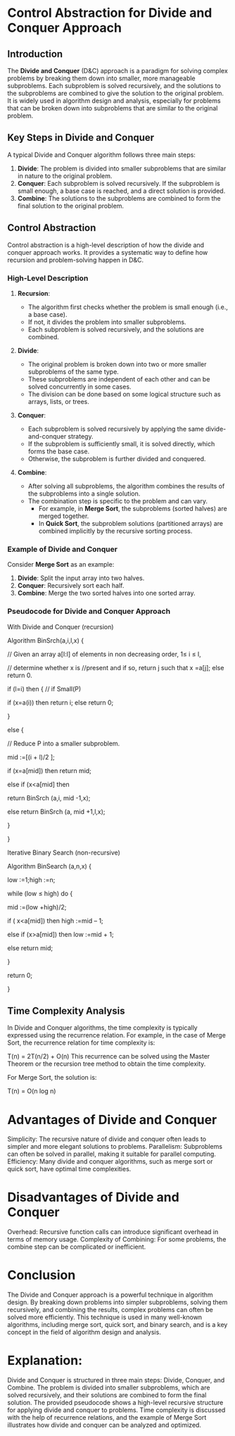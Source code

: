 # Control Abstraction for Divide and Conquer Approach

## Introduction

The **Divide and Conquer** (D&C) approach is a paradigm for solving complex problems by breaking them down into smaller, more manageable subproblems. Each subproblem is solved recursively, and the solutions to the subproblems are combined to give the solution to the original problem. It is widely used in algorithm design and analysis, especially for problems that can be broken down into subproblems that are similar to the original problem.

## Key Steps in Divide and Conquer

A typical Divide and Conquer algorithm follows three main steps:
1. **Divide**: The problem is divided into smaller subproblems that are similar in nature to the original problem.
2. **Conquer**: Each subproblem is solved recursively. If the subproblem is small enough, a base case is reached, and a direct solution is provided.
3. **Combine**: The solutions to the subproblems are combined to form the final solution to the original problem.

## Control Abstraction

Control abstraction is a high-level description of how the divide and conquer approach works. It provides a systematic way to define how recursion and problem-solving happen in D&C.

### High-Level Description

1. **Recursion**:
   - The algorithm first checks whether the problem is small enough (i.e., a base case).
   - If not, it divides the problem into smaller subproblems.
   - Each subproblem is solved recursively, and the solutions are combined.

2. **Divide**:
   - The original problem is broken down into two or more smaller subproblems of the same type.
   - These subproblems are independent of each other and can be solved concurrently in some cases.
   - The division can be done based on some logical structure such as arrays, lists, or trees.

3. **Conquer**:
   - Each subproblem is solved recursively by applying the same divide-and-conquer strategy.
   - If the subproblem is sufficiently small, it is solved directly, which forms the base case.
   - Otherwise, the subproblem is further divided and conquered.

4. **Combine**:
   - After solving all subproblems, the algorithm combines the results of the subproblems into a single solution.
   - The combination step is specific to the problem and can vary.
     - For example, in **Merge Sort**, the subproblems (sorted halves) are merged together.
     - In **Quick Sort**, the subproblem solutions (partitioned arrays) are combined implicitly by the recursive sorting process.

### Example of Divide and Conquer

Consider **Merge Sort** as an example:

1. **Divide**: Split the input array into two halves.
2. **Conquer**: Recursively sort each half.
3. **Combine**: Merge the two sorted halves into one sorted array.

### Pseudocode for Divide and Conquer Approach

With Divide and Conquer (recursion)

Algorithm BinSrch(a,i,l,x) {

// Given an array a[I:l] of elements in non decreasing order, 1≤ i ≤ l,

// determine whether x is //present and if so, return j such that x =a[j]; else return 0.

if (l=i) then { // if Small(P)

if (x=a(i)) then return i; else return 0;

 }
 
else {

// Reduce P into a smaller subproblem.

mid :=[(i + l)/2 ];

if (x=a[mid]) then return mid;

else if (x<a[mid] then

return BinSrch (a,i, mid -1,x);

else return BinSrch (a, mid +1,l,x);

 }
 
}

Iterative Binary Search (non-recursive)

Algorithm BinSearch (a,n,x) {

 low :=1;high :=n;
 
 while (low ≤ high) do {
 
 mid :=(low +high)/2;
 
 if ( x<a[mid]) then high :=mid – 1;
 
 else if (x>a[mid]) then low :=mid + 1;
 
 else return mid;
 
}

 return 0;
 
 }

## Time Complexity Analysis

In Divide and Conquer algorithms, the time complexity is typically expressed using the recurrence relation. For example, in the case of Merge Sort, the recurrence relation for time complexity is:

T(n) = 2T(n/2) + O(n)
This recurrence can be solved using the Master Theorem or the recursion tree method to obtain the time complexity.

For Merge Sort, the solution is:

T(n) = O(n log n)

# Advantages of Divide and Conquer
Simplicity: The recursive nature of divide and conquer often leads to simpler and more elegant solutions to problems.
Parallelism: Subproblems can often be solved in parallel, making it suitable for parallel computing.
Efficiency: Many divide and conquer algorithms, such as merge sort or quick sort, have optimal time complexities.
# Disadvantages of Divide and Conquer
Overhead: Recursive function calls can introduce significant overhead in terms of memory usage.
Complexity of Combining: For some problems, the combine step can be complicated or inefficient.
# Conclusion
The Divide and Conquer approach is a powerful technique in algorithm design. By breaking down problems into simpler subproblems, solving them recursively, and combining the results, complex problems can often be solved more efficiently. This technique is used in many well-known algorithms, including merge sort, quick sort, and binary search, and is a key concept in the field of algorithm design and analysis.

# Explanation:
Divide and Conquer is structured in three main steps: Divide, Conquer, and Combine. The problem is divided into smaller subproblems, which are solved recursively, and their solutions are combined to form the final solution.
The provided pseudocode shows a high-level recursive structure for applying divide and conquer to problems.
Time complexity is discussed with the help of recurrence relations, and the example of Merge Sort illustrates how divide and conquer can be analyzed and optimized.
